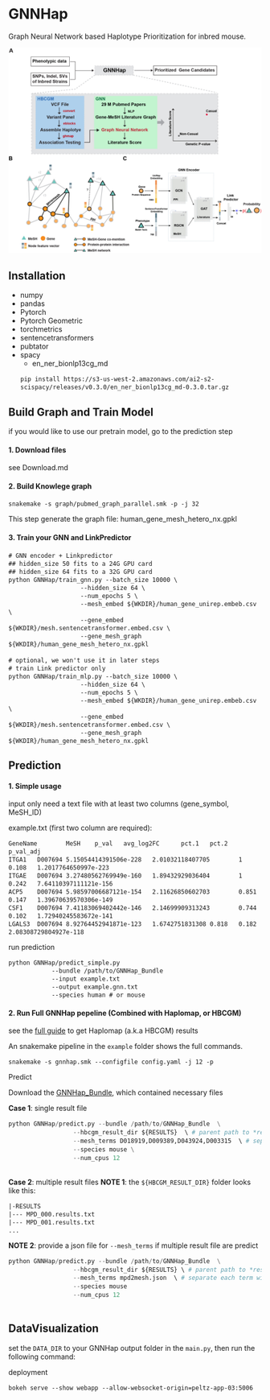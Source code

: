 # GNNHap
Graph Neural Network based Haplotype Prioritization for inbred mouse.


![GNNHap](./GNNHap.jpg)

## Installation
- numpy
- pandas
- Pytorch
- Pytorch Geometric
- torchmetrics
- sentencetransformers
- pubtator
- spacy
    - en_ner_bionlp13cg_md
    ```shell
    pip install https://s3-us-west-2.amazonaws.com/ai2-s2-scispacy/releases/v0.3.0/en_ner_bionlp13cg_md-0.3.0.tar.gz
    ```


## Build Graph and Train Model

if you would like to use our pretrain model, go to the prediction step

#### 1. Download files

see Download.md
#### 2. Build Knowlege graph
```shell
snakemake -s graph/pubmed_graph_parallel.smk -p -j 32
```
This step generate the graph file: human_gene_mesh_hetero_nx.gpkl

#### 3. Train your GNN and LinkPredictor
```shell
# GNN encoder + Linkpredictor
## hidden_size 50 fits to a 24G GPU card
## hidden_size 64 fits to a 32G GPU card
python GNNHap/train_gnn.py --batch_size 10000 \
                    --hidden_size 64 \
                    --num_epochs 5 \
                    --mesh_embed ${WKDIR}/human_gene_unirep.embeb.csv \
                    --gene_embed ${WKDIR}/mesh.sentencetransformer.embed.csv \
                    --gene_mesh_graph ${WKDIR}/human_gene_mesh_hetero_nx.gpkl

# optional, we won't use it in later steps
# train Link predictor only
python GNNHap/train_mlp.py --batch_size 10000 \
                    --hidden_size 64 \
                    --num_epochs 5 \
                    --mesh_embed ${WKDIR}/human_gene_unirep.embeb.csv \
                    --gene_embed ${WKDIR}/mesh.sentencetransformer.embed.csv \
                    --gene_mesh_graph ${WKDIR}/human_gene_mesh_hetero_nx.gpkl
```

## Prediction

#### 1. Simple usage
input only need a text file with at least two columns (gene_symbol, MeSH_ID)

example.txt (first two column are required):
```
GeneName        MeSH    p_val   avg_log2FC      pct.1   pct.2   p_val_adj
ITGA1   D007694 5.15054414391506e-228   2.01032118407705        1       0.108   1.2017764650997e-223
ITGAE   D007694 3.27480562769949e-160   1.89432929036404        1       0.242   7.64110397111121e-156
ACP5    D007694 5.98597006687121e-154   2.11626850602703        0.851   0.147   1.39670639570306e-149
CSF1    D007694 7.41183069402442e-146   2.14699909313243        0.744   0.102   1.72940245583672e-141
LGALS3  D007694 8.92764452941871e-123   1.6742751831308 0.818   0.182   2.08308729804927e-118

```
run prediction
```shell
python GNNHap/predict_simple.py 
            --bundle /path/to/GNNHap_Bundle 
            --input example.txt 
            --output example.gnn.txt
            --species human # or mouse
```


#### 2. Run Full GNNHap pepeline (Combined with Haplomap, or HBCGM)

see the [full guide](https://github.com/zqfang/haplomap) to get Haplomap (a.k.a HBCGM) results

An snakemake pipeline in the `example` folder shows the full commands.

```shell
snakemake -s gnnhap.smk --configfile config.yaml -j 12 -p
```

Predict

Download the [GNNHap_Bundle](https://doi.org/10.5281/zenodo.6463988), which contained necessary files

**Case 1**: single result file
```python
python GNNHap/predict.py --bundle /path/to/GNNHap_Bundle  \
                  --hbcgm_result_dir ${RESULTS}  \ # parent path to *results.txt
                  --mesh_terms D018919,D009389,D043924,D003315  \ # separate each term with comma
                  --species mouse \
                  --num_cpus 12
            
```

**Case 2**: multiple result files
**NOTE 1**: the `${HBCGM_RESULT_DIR}`  folder looks like this:
``` 
|-RESULTS
|--- MPD_000.results.txt
|--- MPD_001.results.txt
...
```

**NOTE 2**: provide a json file for `--mesh_terms` if multiple result file are predict

```python
python GNNHap/predict.py --bundle /path/to/GNNHap_Bundle  \
                  --hbcgm_result_dir ${RESULTS} \ # parent path to *results.txt
                  --mesh_terms mpd2mesh.json  \ # separate each term with comma
                  --species mouse
                  --num_cpus 12
            
```

## DataVisualization


set the `DATA_DIR` to your GNNHap output folder in the `main.py`, then run the following command:

deployment  
```
bokeh serve --show webapp --allow-websocket-origin=peltz-app-03:5006
```
